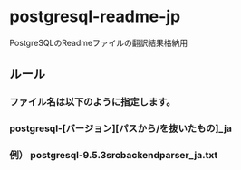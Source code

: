 # postgresql-readme-jp
PostgreSQLのReadmeファイルの翻訳結果格納用

## ルール
### ファイル名は以下のように指定します。
### postgresql-[バージョン][パスから/を抜いたもの]_ja
### 例） postgresql-9.5.3srcbackendparser_ja.txt
